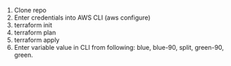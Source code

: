 1. Clone repo
2. Enter credentials into AWS CLI (aws configure)
3. terraform init
4. terraform plan
5. terraform apply
6. Enter variable value in CLI from following: blue, blue-90, split, green-90, green.
